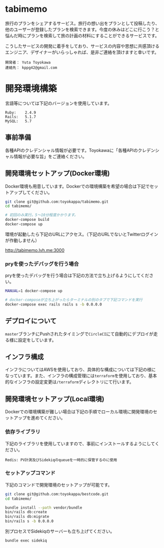 # tabimemo
旅行のプランをシェアするサービス。旅行の想い出をプランとして投稿したり、他のユーザーが登録したプランを検索できます。今度の休みはどこに行こう？と悩んだ時にプランを検索して旅の計画の材料にすることができるサービスです。

こうしたサービスの開発に着手をしており、サービスの内容や思想に共感頂けるエンジニア、デザイナーがいらっしゃれば、是非ご連絡を頂けますと幸いです。

```
開発者： Yuta Toyokawa
連絡先： kppg42@gmail.com
```

# 開発環境構築
言語等については下記のバージョンを使用しています。
```
Ruby:    2.4.9
Rails:   5.1.7
MySQL:   5.7
```

## 事前準備
各種APIのクレデンシャル情報が必要です。Toyokawaに「各種APIのクレデンシャル情報が必要な旨」をご連絡ください。

## 開発環境セットアップ(Docker環境)
Docker環境も用意しています。Dockerでの環境構築を希望の場合は下記でセットアップしてください。
```bash
git clone git@github.com:toyokappa/tabimemo.git
cd tabimemo/

# 初回のみ実行。5〜10分程度かかります。
docker-compose build
docker-compose up
```
環境が起動したら下記のURLにアクセス。（下記のURLでないとTwitterログインが作動しません）

http://tabimemo.lvh.me:3000

### pryを使ったデバッグを行う場合
pryを使ったデバッグを行う場合は下記の方法で立ち上げるようにしてください。
```bash
MANUAL=1 docker-compose up

# docker-composeが立ち上がったらターミナルの別のタブで下記コマンドを実行
docker-compose exec rails rails s -b 0.0.0.0
```

## デプロイについて
`master`ブランチにPushされたタイミングで`CircleCI`にて自動的にデプロイが走る様に設定をしています。

## インフラ構成
インフラについてはAWSを使用しており、具体的な構成については下記の様になっています。また、インフラの構成管理には`terraform`を使用しており、基本的なインフラの設定変更は`/terraform`ディレクトリにて行います。

## 開発環境セットアップ(Local環境)
Dockerでの環境構築が難しい場合は下記の手順でローカル環境に開発環境のセットアップを進めてください。

### 依存ライブラリ
下記のライブラリを使用していますので、事前にインストールするようにしてください。
```
Redis: PV計測及びSidekiqのqueueを一時的に保管するのに使用
```

### セットアップコマンド
下記のコマンドで開発環境のセットアップが可能です。
```bash
git clone git@github.com:toyokappa/bestcode.git
cd tabimemo/

bundle install --path vendor/bundle
bin/rails db:create
bin/rails db:migrate
bin/rails s -b 0.0.0.0
```

別プロセスでSidekiqのサーバーも立ち上げてください。
```bash
bundle exec sidekiq
```
